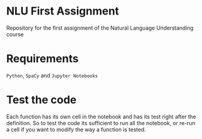 # NLU First Assignment
Repository for the first assignment of the Natural Language Understanding course
# Requirements
`Python`, `SpaCy` and `Jupyter Notebooks`
# Test the code
Each function has its own cell in the notebook and has its test right after the definition. So to test the code its sufficient to run all the notebook, or re-run a cell if you want to modify the way a function is tested.
